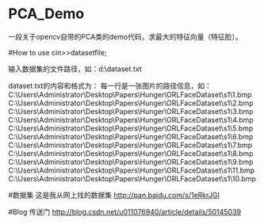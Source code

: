 # PCA_Demo
一段关于opencv自带的PCA类的demo代码，求最大的特征向量（特征脸）。

#How to use
cin>>datasetfile;

输入数据集的文件路径，如：d:\dataset.txt

dataset.txt的内容和格式为：
每一行是一张图片的路径信息，如：
C:\Users\Administrator\Desktop\Papers\Hunger\ORLFaceDataset\s1\1.bmp
C:\Users\Administrator\Desktop\Papers\Hunger\ORLFaceDataset\s1\2.bmp
C:\Users\Administrator\Desktop\Papers\Hunger\ORLFaceDataset\s1\3.bmp
C:\Users\Administrator\Desktop\Papers\Hunger\ORLFaceDataset\s1\4.bmp
C:\Users\Administrator\Desktop\Papers\Hunger\ORLFaceDataset\s1\5.bmp
C:\Users\Administrator\Desktop\Papers\Hunger\ORLFaceDataset\s1\6.bmp
C:\Users\Administrator\Desktop\Papers\Hunger\ORLFaceDataset\s1\7.bmp
C:\Users\Administrator\Desktop\Papers\Hunger\ORLFaceDataset\s1\8.bmp
C:\Users\Administrator\Desktop\Papers\Hunger\ORLFaceDataset\s1\9.bmp
C:\Users\Administrator\Desktop\Papers\Hunger\ORLFaceDataset\s1\11.bmp
C:\Users\Administrator\Desktop\Papers\Hunger\ORLFaceDataset\s1\10.bmp

#数据集
这是我从网上找的数据集 http://pan.baidu.com/s/1eRkrJGI

#Blog
传送门 http://blog.csdn.net/u011076940/article/details/50145039
